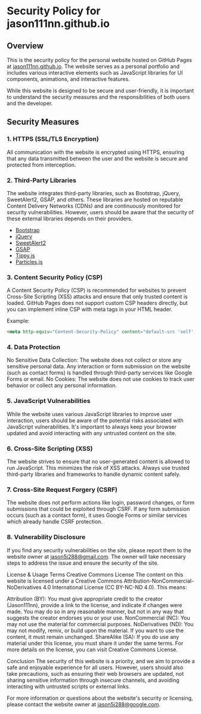 # Security Policy for jason111nn.github.io

## Overview
This is the security policy for the personal website hosted on GitHub Pages at [jason111nn.github.io](https://jason111nn.github.io). The website serves as a personal portfolio and includes various interactive elements such as JavaScript libraries for UI components, animations, and interactive features.

While this website is designed to be secure and user-friendly, it is important to understand the security measures and the responsibilities of both users and the developer.

## Security Measures

### 1. **HTTPS (SSL/TLS Encryption)**
All communication with the website is encrypted using HTTPS, ensuring that any data transmitted between the user and the website is secure and protected from interception.

### 2. **Third-Party Libraries**
The website integrates third-party libraries, such as Bootstrap, jQuery, SweetAlert2, GSAP, and others. These libraries are hosted on reputable Content Delivery Networks (CDNs) and are continuously monitored for security vulnerabilities. However, users should be aware that the security of these external libraries depends on their providers.

- [Bootstrap](https://getbootstrap.com/)
- [jQuery](https://jquery.com/)
- [SweetAlert2](https://sweetalert2.github.io/)
- [GSAP](https://greensock.com/gsap/)
- [Tippy.js](https://atomiks.github.io/tippyjs/)
- [Particles.js](https://vincentgarreau.com/particles.js/)

### 3. **Content Security Policy (CSP)**
A Content Security Policy (CSP) is recommended for websites to prevent Cross-Site Scripting (XSS) attacks and ensure that only trusted content is loaded. GitHub Pages does not support custom CSP headers directly, but you can implement inline CSP with meta tags in your HTML header.

Example:
```html
<meta http-equiv="Content-Security-Policy" content="default-src 'self'; script-src 'self' https://cdnjs.cloudflare.com; style-src 'self' https://stackpath.bootstrapcdn.com;">
```
### 4. Data Protection
No Sensitive Data Collection: The website does not collect or store any sensitive personal data. Any interaction or form submission on the website (such as contact forms) is handled through third-party services like Google Forms or email.
No Cookies: The website does not use cookies to track user behavior or collect any personal information.
### 5. JavaScript Vulnerabilities
While the website uses various JavaScript libraries to improve user interaction, users should be aware of the potential risks associated with JavaScript vulnerabilities. It's important to always keep your browser updated and avoid interacting with any untrusted content on the site.

### 6. Cross-Site Scripting (XSS)
The website strives to ensure that no user-generated content is allowed to run JavaScript. This minimizes the risk of XSS attacks. Always use trusted third-party libraries and frameworks to handle dynamic content safely.

### 7. Cross-Site Request Forgery (CSRF)
The website does not perform actions like login, password changes, or form submissions that could be exploited through CSRF. If any form submission occurs (such as a contact form), it uses Google Forms or similar services which already handle CSRF protection.

### 8. Vulnerability Disclosure
If you find any security vulnerabilities on the site, please report them to the website owner at jason5j288@gmail.com. The owner will take necessary steps to address the issue and ensure the security of the site.

License & Usage Terms
Creative Commons License
The content on this website is licensed under a Creative Commons Attribution-NonCommercial-NoDerivatives 4.0 International License (CC BY-NC-ND 4.0). This means:

Attribution (BY): You must give appropriate credit to the creator (Jason111nn), provide a link to the license, and indicate if changes were made. You may do so in any reasonable manner, but not in any way that suggests the creator endorses you or your use.
NonCommercial (NC): You may not use the material for commercial purposes.
NoDerivatives (ND): You may not modify, remix, or build upon the material. If you want to use the content, it must remain unchanged.
ShareAlike (SA): If you do use any material under this license, you must share it under the same terms.
For more details on the license, you can visit Creative Commons License.

Conclusion
The security of this website is a priority, and we aim to provide a safe and enjoyable experience for all users. However, users should also take precautions, such as ensuring their web browsers are updated, not sharing sensitive information through insecure channels, and avoiding interacting with untrusted scripts or external links.

For more information or questions about the website's security or licensing, please contact the website owner at jason5j288@google.com.
